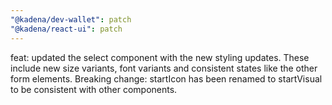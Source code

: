 ```yaml
---
"@kadena/dev-wallet": patch
"@kadena/react-ui": patch
---
```


feat: updated the select component with the new styling updates. These include new size variants, font variants and consistent states like the other form elements. Breaking change: startIcon has been renamed to startVisual to be consistent with other components.
